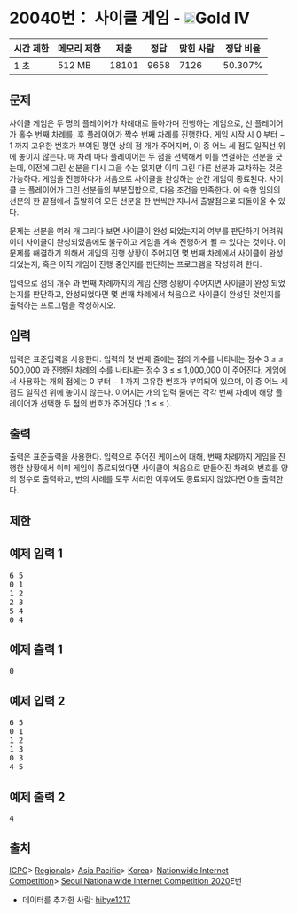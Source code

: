 # 20040번： 사이클 게임 - <img src="https://static.solved.ac/tier_small/12.svg" style="height:20px" />Gold IV


| 시간 제한 | 메모리 제한 | 제출 | 정답 | 맞힌 사람 | 정답 비율 |
| --- | --- | --- | --- | --- | --- |
| 1 초 | 512 MB | 18101 | 9658 | 7126 | 50.307% |


## 문제


사이클 게임은 두 명의 플레이어가 차례대로 돌아가며 진행하는 게임으로, 선 플레이어가 홀수 번째 차례를, 후 플레이어가 짝수 번째 차례를 진행한다. 게임 시작 시 0 부터 − 1 까지 고유한 번호가 부여된 평면 상의 점 개가 주어지며, 이 중 어느 세 점도 일직선 위에 놓이지 않는다. 매 차례 마다 플레이어는 두 점을 선택해서 이를 연결하는 선분을 긋는데, 이전에 그린 선분을 다시 그을 수는 없지만 이미 그린 다른 선분과 교차하는 것은 가능하다. 게임을 진행하다가 처음으로 사이클을 완성하는 순간 게임이 종료된다. 사이클 는 플레이어가 그린 선분들의 부분집합으로, 다음 조건을 만족한다.
에 속한 임의의 선분의 한 끝점에서 출발하여 모든 선분을 한 번씩만 지나서 출발점으로 되돌아올 수 있다.

문제는 선분을 여러 개 그리다 보면 사이클이 완성 되었는지의 여부를 판단하기 어려워 이미 사이클이 완성되었음에도 불구하고 게임을 계속 진행하게 될 수 있다는 것이다. 이 문제를 해결하기 위해서 게임의 진행 상황이 주어지면 몇 번째 차례에서 사이클이 완성되었는지, 혹은 아직 게임이 진행 중인지를 판단하는 프로그램을 작성하려 한다.

입력으로 점의 개수 과 번째 차례까지의 게임 진행 상황이 주어지면 사이클이 완성 되었는지를 판단하고, 완성되었다면 몇 번째 차례에서 처음으로 사이클이 완성된 것인지를 출력하는 프로그램을 작성하시오.



## 입력


입력은 표준입력을 사용한다. 입력의 첫 번째 줄에는 점의 개수를 나타내는 정수 3 ≤ ≤ 500,000 과 진행된 차례의 수를 나타내는 정수 3 ≤ ≤ 1,000,000 이 주어진다. 게임에서 사용하는 개의 점에는 0 부터 − 1 까지 고유한 번호가 부여되어 있으며, 이 중 어느 세 점도 일직선 위에 놓이지 않는다. 이어지는 개의 입력 줄에는 각각 번째 차례에 해당 플레이어가 선택한 두 점의 번호가 주어진다 (1 ≤ ≤ ).



## 출력


출력은 표준출력을 사용한다. 입력으로 주어진 케이스에 대해, 번째 차례까지 게임을 진행한 상황에서 이미 게임이 종료되었다면 사이클이 처음으로 만들어진 차례의 번호를 양의 정수로 출력하고, 번의 차례를 모두 처리한 이후에도 종료되지 않았다면 0을 출력한다.



## 제한




## 예제 입력 1


<pre>6 5
0 1
1 2
2 3
5 4
0 4
</pre>


## 예제 출력 1


<pre>0
</pre>




## 예제 입력 2


<pre>6 5
0 1
1 2
1 3
0 3
4 5
</pre>


## 예제 출력 2


<pre>4
</pre>






## 출처


[ICPC](/category/1)> [Regionals](/category/7)> [Asia Pacific](/category/42)> [Korea](/category/211)> [Nationwide Internet Competition](/category/256)> [Seoul Nationalwide Internet Competition 2020](/category/detail/2330)E번
- 데이터를 추가한 사람: [hibye1217](/user/hibye1217)




